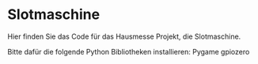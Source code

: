 # Slotmaschine

Hier finden Sie das Code für das Hausmesse Projekt, die Slotmaschine.

Bitte dafür die folgende Python Bibliotheken installieren:
  Pygame
  gpiozero
